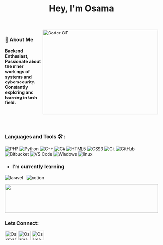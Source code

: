<h1 align="center">Hey, I'm Osama</h1>

<br/>
<br/>

<img align="right" src="https://media.giphy.com/media/TwdpzgvGszo7j1t6Io/giphy.gif" alt="Coder GIF" width="380" height="280">

<h3>🚀 About Me</h3> 
<h4>Backend Enthusiast, Passionate about the inner workings of systems and cybersecurity. Constantly exploring and learning in tech field.</h4>
<br/>
<br/>
<br/>

### Languages and Tools 🛠 : 
 
![PHP](https://img.shields.io/badge/-PHP-777BB4?style=flat-square&logo=php&logoColor=white)
![Python](https://img.shields.io/badge/-Python-3776AB?style=flat-square&logo=python&logoColor=white&logoWidth=30)
![C++](https://img.shields.io/badge/-C++-00599C?style=flat-square&logo=c%2B%2B&logoColor=white&logoWidth=30)
![C#](https://img.shields.io/badge/-C%23-purple?style=flat-square&logo=c-sharp)
![HTML5](https://img.shields.io/badge/-HTML5-%23E44D27?style=flat-square&logo=html5&logoColor=ffffff&logoWidth=30)
![CSS3](https://img.shields.io/badge/-CSS3-%231572B6?style=flat-square&logo=css3&logoWidth=30)
![Git](https://img.shields.io/badge/-Git-%23F05032?style=flat-square&logo=git&logoColor=%23ffffff&logoWidth=30)
![GitHub](https://img.shields.io/badge/-GitHub-181717?style=flat-square&logo=github)
![Bitbucket](https://img.shields.io/badge/-Bitbucket-0052CC?style=flat-square&logo=bitbucket&logoColor=white)
![VS Code](http://img.shields.io/badge/-VS%20Code-007ACC?style=flat-square&logo=visual-studio-code&logoColor=ffffff&logoWidth=30)
![Windows](https://img.shields.io/badge/-Windows-0078D6?style=flat-square&logo=windows&logoColor=white)
![linux](https://img.shields.io/badge/-linux-%23CC6699?style=flat-square&logo=linux&logoColor=ffffff&logoWidth=30)


- ### I’m currently learning 
![laravel](https://img.shields.io/badge/-Laravel-%23282C34?style=flat-square&logo=laravel&logoWidth=30) &nbsp;
![notion](https://img.shields.io/badge/-notion-fff?style=flat-square&logo=notion&logoColor=000&logoWidth=30)
<!--
![Redux](https://img.shields.io/badge/-redux-7348b6?style=flat-square&logo=redux&logoColor=ffffff)
![typescript](https://img.shields.io/badge/-typescript-2e72bc?style=flat-square&logo=typescript&logoColor=ffffff)
-->

<img src="https://github.com/Govindv7555/Govindv7555/blob/main/49e76e0596857673c5c80c85b84394c1.gif" width=100% height=95px>

<h3 align="left">Lets Connect:</h3>
<p align="left">
<a href="https://twitter.com/Osxmaaa_" target="blank"><img align="center" src="https://raw.githubusercontent.com/rahuldkjain/github-profile-readme-generator/master/src/images/icons/Social/twitter.svg" alt="Osxmaaa_" height="30" width="40" /></a>
<a href="https://linkedin.com/in/osama-refaat-448a9a256" target="blank"><img align="center" src="https://raw.githubusercontent.com/rahuldkjain/github-profile-readme-generator/master/src/images/icons/Social/linked-in-alt.svg" alt="Osama Refaat" height="30" width="40" /></a>
<a href="https://www.facebook.com/profile.php?id=100006394875151" target="blank"><img align="center" src="https://raw.githubusercontent.com/rahuldkjain/github-profile-readme-generator/master/src/images/icons/Social/facebook.svg" alt="Osama Refaat" height="30" width="40" /></a>
</p>




